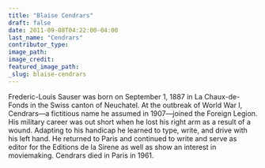 ```yaml
---
title: "Blaise Cendrars"
draft: false
date: 2011-09-08T04:22:00-04:00
last_name: "Cendrars"
contributor_type:
image_path:
image_credit:
featured_image_path:
_slug: blaise-cendrars
---
```


Frederic-Louis Sauser was born on September 1, 1887 in La Chaux-de-Fonds in the Swiss canton of Neuchatel. At the outbreak of World War I, Cendrars—a fictitious name he assumed in 1907—joined the Foreign Legion. His military career was out short when he lost his right arm as a result of a wound. Adapting to his handicap he learned to type, write, and drive with his left hand. He returned to Paris and continued to write and serve as editor for the Editions de la Sirene as well as show an interest in moviemaking. Cendrars died in Paris in 1961.

